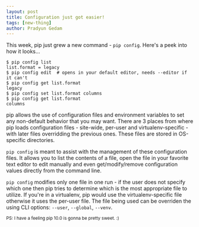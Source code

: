 ```yaml
---
layout: post
title: Configuration just got easier!
tags: [new-thing]
author: Pradyun Gedam
---
```


This week, pip just grew a new command - `pip config`. Here's a peek into how it looks...


```
$ pip config list
list.format = legacy
$ pip config edit  # opens in your default editor, needs --editor if it can't
$ pip config get list.format
legacy
$ pip config set list.format columns
$ pip config get list.format
columns
```

pip allows the use of configuration files and environment variables to set any non-default behavior that you may want. There are 3 places from where pip loads configuration files - site-wide, per-user and virtualenv-specific - with later files overridding the previous ones. These files are stored in OS-specific directories.

`pip config` is meant to assist with the management of these configuration files. It allows you to list the contents of a file, open the file in your favorite text editor to edit manually and even get/modify/remove configuration values directly from the command line.

`pip config` modifies only one file in one run - if the user does not specify which one then pip tries to determine which is the most appropriate file to utilize. If you're in a virtualenv, pip would use the virtualenv-specific file otherwise it uses the per-user file. The file being used can be overriden the using CLI options: `--user`, `--global`, `--venv`. 

<sub>PS: I have a feeling pip 10.0 is gonna be pretty sweet. :)</sub>
